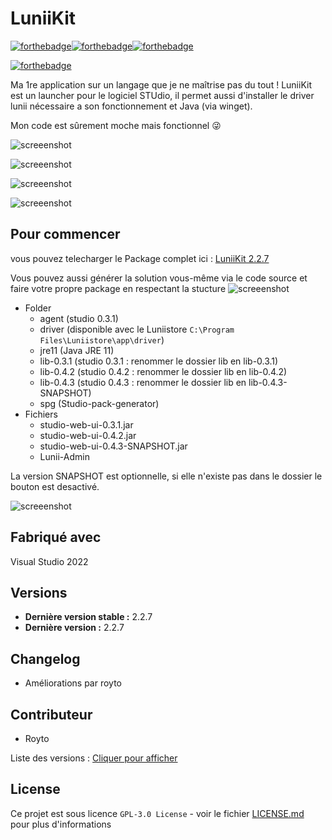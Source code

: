 # LuniiKit
[![forthebadge](https://forthebadge.com/images/badges/made-with-c-sharp.svg)](https://forthebadge.com)[![forthebadge](https://forthebadge.com/images/badges/0-percent-optimized.svg)](https://forthebadge.com)[![forthebadge](https://forthebadge.com/images/badges/built-with-love.svg)](https://forthebadge.com)

[![forthebadge](https://forthebadge.com/images/badges/works-on-my-machine.svg)](https://forthebadge.com)

Ma 1re application sur un langage que je ne maîtrise pas du tout !
LuniiKit est un launcher pour le logiciel STUdio, il permet aussi d'installer le driver lunii nécessaire a son fonctionnement et Java (via winget).

Mon code est sûrement moche mais fonctionnel 😜

![screeenshot](https://i.imgur.com/tlZIEL9.png)

![screeenshot](https://i.imgur.com/OlTTEcE.png)

![screeenshot](https://i.imgur.com/t3BCJYE.png)

![screeenshot](https://i.imgur.com/gfgcrv5.png)

## Pour commencer

vous pouvez telecharger le Package complet ici : [LuniiKit 2.2.7](https://github.com/Seph29/LuniiKit_App/releases/tag/2.2.7)

Vous pouvez aussi générer la solution vous-même via le code source et faire votre propre package en respectant la stucture
![screeenshot](https://i.imgur.com/wKJd5qn.png)

* Folder
  * agent (studio 0.3.1)
  * driver (disponible avec le Luniistore ``C:\Program Files\Luniistore\app\driver``)
  * jre11 (Java JRE 11)
  * lib-0.3.1 (studio 0.3.1 : renommer le dossier lib en lib-0.3.1)
  * lib-0.4.2 (studio 0.4.2 : renommer le dossier lib en lib-0.4.2)
  * lib-0.4.3 (studio 0.4.3 : renommer le dossier lib en lib-0.4.3-SNAPSHOT)
  * spg (Studio-pack-generator)
* Fichiers
  * studio-web-ui-0.3.1.jar
  * studio-web-ui-0.4.2.jar
  * studio-web-ui-0.4.3-SNAPSHOT.jar
  * Lunii-Admin


La version SNAPSHOT est optionnelle, si elle n'existe pas dans le dossier le bouton est desactivé.

![screeenshot](https://i.imgur.com/oMG3SMA.png)

## Fabriqué avec

Visual Studio 2022

## Versions

- **Dernière version stable :** 2.2.7
- **Dernière version :** 2.2.7

## Changelog

- Améliorations par royto

## Contributeur

- Royto

Liste des versions : [Cliquer pour afficher](https://github.com/Seph29/LuniiKit_App/tags)

## License

Ce projet est sous licence ``GPL-3.0 License`` - voir le fichier [LICENSE.md](LICENSE.md) pour plus d'informations
